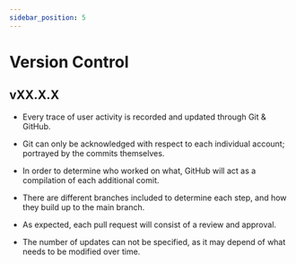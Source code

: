 ```yaml
---
sidebar_position: 5
---
```


# Version Control

## vXX.X.X
* Every trace of user activity is recorded and updated through Git & GitHub.

* Git can only be acknowledged with respect to each individual account; portrayed by the commits themselves.

* In order to determine who worked on what, GitHub will act as a compilation of each additional comit.

* There are different branches included to determine each step, and how they build up to the main branch.

* As expected, each pull request will consist of a review and approval.

* The number of updates can not be specified, as it may depend of what needs to be modified over time.